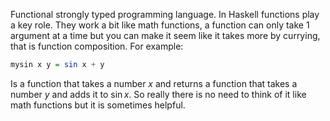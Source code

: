 Functional strongly typed programming language. In Haskell functions play a key role. They work a bit like math functions, a function can only take 1 argument at a time but you can make it seem like it takes more by currying, that is function composition. For example:
```haskell
mysin x y = sin x + y
```
Is a function  that takes a number $x$ and returns a function that takes a number  $y$ and adds it to $\sin{x}$. So really there is no need to think of it like math functions but it is sometimes helpful.
